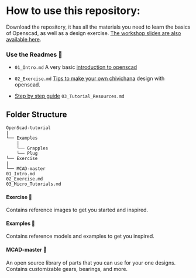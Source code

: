 # How to use this repository:
Download the repository, it has all the materials you need to learn the basics of Openscad, as well as a design exercise.
[The workshop slides are also available here](https://docs.google.com/presentation/d/1xf1cKYZsee7haX75Gnl9ko8-7QClpZwbEC8wByvEq1Y/edit#slide=id.g441789d649_1_60).

### Use the Readmes 📖
* ```01_Intro.md``` A very basic [introduction to openscad](01_Intro.md)

* ```02_Exercise.md``` [Tips to make your own chivichana](02_Exercise) design with openscad.

* [Step by step guide](03_Tutorial_Resources) ```03_Tutorial_Resources.md```

## Folder Structure
```
OpenScad-tutorial
|
└── Examples
	|
	└── Grapples
	└── Plug		
└── Exercise
|
└── MCAD-master
01_Intro.md
02_Exercise.md
03_Micro_Tutorials.md

```
#### Exercise 📂
Contains reference images to get you started and inspired.

#### Examples 📂
Contains reference models and examples to get you inspired.

#### MCAD-master 📂
An open source library of parts that you can use for your one designs. Contains customizable gears, bearings, and more.
